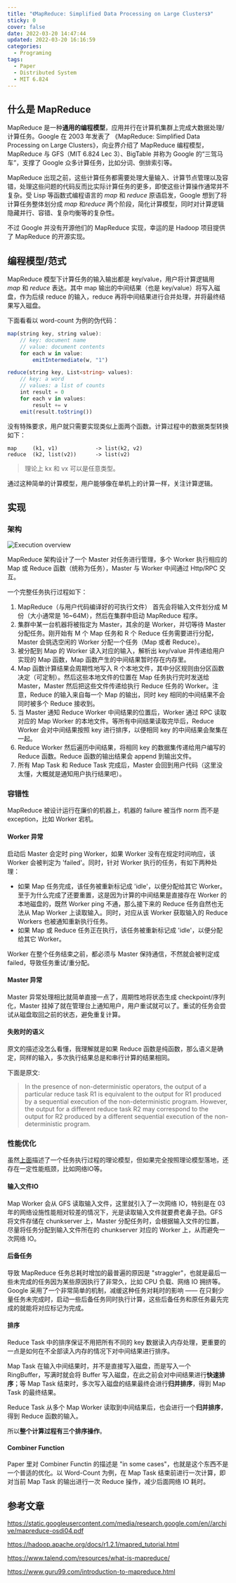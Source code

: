 ```yaml
---
title: "《MapReduce: Simplified Data Processing on Large Clusters》"
sticky: 0
cover: false
date: 2022-03-20 14:47:44
updated: 2022-03-20 16:16:59
categories:
  - Programing
tags:
  - Paper
  - Distributed System
  - MIT 6.824
---
```


## 什么是 MapReduce

MapReduce 是一种**通用的编程模型**，应用并行在计算机集群上完成大数据处理/计算任务。Google 在 2003 年发表了 《MapReduce: Simplified Data Processing on Large Clusters》，向业界介绍了 MapReduce 编程模型，MapReduce 与 GFS（MIT 6.824 Lec 3）、BigTable 并称为 Google 的“三驾马车”，支撑了 Google 众多计算任务，比如分词、倒排索引等。

MapReduce 出现之前，这些计算任务都需要处理大量输入、计算节点管理以及容错，处理这些问题的代码反而比实际计算任务的更多，即使这些计算操作通常并不复杂。受 Lisp 等函数式编程语言的 *map* 和 *reduce* 原语启发，Google 想到了将计算任务整体划分成 *map* 和*reduce* 两个阶段，简化计算模型，同时对计算逻辑隐藏并行、容错、复杂均衡等的复杂性。

不过 Google 并没有开源他们的 MapReduce 实现，幸运的是 Hadoop 项目提供了 MapReduce 的开源实现。

## 编程模型/范式

MapReduce 模型下计算任务的输入输出都是 key/value，用户将计算逻辑用 *map* 和 *reduce* 表达。其中 map 输出的中间结果（也是 key/value）将写入磁盘，作为后续 reduce 的输入，reduce 再将中间结果进行合并处理，并将最终结果写入磁盘。

下面看看以 word-count 为例的伪代码：

```typescript
map(string key, string value):
    // key: document name
    // value: document contents
    for each w in value:
        emitIntermediate(w, "1")

reduce(string key, List<string> values):
    // key: a word
    // values: a list of counts
    int result = 0
    for each v in values:
        result += v
    emit(result.toString())
```

没有特殊要求，用户就只需要实现类似上面两个函数。计算过程中的数据类型转换如下：

```plaintext
map     (k1, v1)            -> list(k2, v2)
reduce  (k2, list(v2))      -> list(v2)
```

> 理论上 kx 和 vx 可以是任意类型。

通过这种简单的计算模型，用户能够像在单机上的计算一样，关注计算逻辑。

## 实现

### 架构

![Execution overview](../../../img/2022/execution_overview.jpg)

MapReduce 架构设计了一个 Master 对任务进行管理，多个 Worker 执行相应的 Map 或 Reduce 函数（统称为任务），Master 与 Worker 中间通过 Http/RPC 交互。

一个完整任务执行过程如下：

1. MapReduce（与用户代码编译好的可执行文件） 首先会将输入文件划分成 M 份（大小通常是 16~64M），然后在集群中启动 MapReduce 程序。
2. 集群中某一台机器将被指定为 Master，其余的是 Worker，并切等待 Master 分配任务。刚开始有 M 个 Map 任务和 R 个 Reduce 任务需要进行分配，Master 会挑选空闲的 Worker 分配一个任务（Map 或者 Reduce）。
3. 被分配到 Map 的 Worker 读入对应的输入，解析出 key/value 并传递给用户实现的 Map 函数，Map 函数产生的中间结果暂时存在内存里。
4. Map 函数计算结果会周期性地写入 R 个本地文件，其中分区规则由分区函数决定（可定制）。然后这些本地文件的位置在 Map 任务执行完时发送给 Master，Master 然后把这些文件传递给执行 Reduce 任务的 Worker。注意，Reduce 的输入来自每一个 Map 的输出，同时 key 相同的中间结果不会同时被多个 Reduce 接收到。
5. 当 Master 通知 Reduce Worker 中间结果的位置后，Worker 通过 RPC 读取对应的 Map Worker 的本地文件。等所有中间结果读取完毕后，Reduce Worker 会对中间结果按照 key 进行排序，以便相同 key 的中间结果会聚集在一起。
6. Reduce Worker 然后遍历中间结果，将相同 key 的数据集传递给用户编写的 Reduce 函数。Reduce 函数的输出结果会 append 到输出文件。
7. 所有 Map Task 和 Reduce Task 完成后，Master 会回到用户代码（这里没太懂，大概就是通知用户执行结果吧）。

### 容错性

MapReduce 被设计运行在廉价的机器上，机器的 failure 被当作 norm 而不是 exception，比如 Worker 宕机。

#### Worker 异常

启动后 Master 会定时 ping Worker，如果 Worker 没有在规定时间响应，该 Worker 会被判定为 'failed'。同时，针对 Worker 执行的任务，有如下两种处理：

- 如果 Map 任务完成，该任务被重新标记成 'idle'，以便分配给其它 Worker。至于为什么完成了还要重置，这是因为计算的中间结果是直接存在 Worker 的本地磁盘的，既然 Worker ping 不通，那么接下来的 Reduce 任务自然也无法从 Map Worker 上读取输入。同时，对应从该 Worker 获取输入的 Reduce Workers 也被通知重新执行任务。
- 如果 Map 或 Reduce 任务正在执行，该任务被重新标记成 'idle'，以便分配给其它 Worker。

Worker 在整个任务结束之前，都必须与 Master 保持通信，不然就会被判定成 failed，导致任务重试/重分配。

#### Master 异常

Master 异常处理相比就简单直接一点了，周期性地将状态生成 checkpoint/序列化，Master 挂掉了就在管理台上通知用户，用户重试就可以了。重试的任务会尝试从磁盘取回之前的状态，避免重复计算。

#### 失败时的语义

原文的描述没怎么看懂，我理解就是如果 Reduce 函数是纯函数，那么语义是确定，同样的输入，多次执行结果总是和串行计算的结果相同。

下面是原文:
> In the presence of non-deterministic operators, the output of a particular reduce task R1 is equivalent to the output for R1 produced by a sequential execution of the non-deterministic program. However, the output for a different reduce task R2 may correspond to the output for R2 produced by a different sequential execution of the non-deterministic program.

### 性能优化

虽然[上面](#架构)描述了一个任务执行过程的理论模型，但如果完全按照理论模型落地，还存在一定性能瓶颈，比如网络IO等。

#### 输入文件IO

Map Worker 会从 GFS 读取输入文件，这里就引入了一次网络 IO，特别是在 03 年的网络设施性能相对较差的情况下，光是读取输入文件就要费老鼻子劲。GFS 将文件存储在 chunkserver 上，Master 分配任务时，会根据输入文件的位置，尽量将任务分配到输入文件所在的 chunkserver 对应的 Worker 上，从而避免一次网络 IO。

#### 后备任务

导致 MapReduce 任务总耗时增加的最普遍的原因是 "straggler"，也就是最后一些未完成的任务因为某些原因执行了非常久，比如 CPU 负载、网络 IO 拥挤等。Google 采用了一个非常简单的机制，减缓这种任务对耗时的影响 —— 在只剩少量任务未完成时，启动一些后备任务同时执行计算，这些后备任务和原任务最先完成的就能将对应标记为完成。

#### 排序

Reduce Task 中的排序保证不用把所有不同的 key 数据读入内存处理，更重要的一点是如何在不全部读入内存的情况下对中间结果进行排序。

Map Task 在输入中间结果时，并不是直接写入磁盘，而是写入一个 RingBuffer，写满时就会将 Buffer 写入磁盘，在此之前会对中间结果进行**快速排序**；等 Map Task 结束时，多次写入磁盘的结果最终会进行**归并排序**，得到 Map Task 的最终结果。

Reduce Task 从多个 Map Worker 读取到中间结果后，也会进行一个**归并排序**，得到 Reduce 函数的输入。

所以**整个计算过程有三个排序操作**。

#### Combiner Function

Paper 里对 Combiner Functin 的描述是 "in some cases"，也就是这个东西不是一个普适的优化。以 Word-Count 为例，在 Map Task 结束前进行一次计算，即对当前 Map Task 的输出进行一次 Reduce 操作，减少后面网络 IO 耗时。

## 参考文章

<https://static.googleusercontent.com/media/research.google.com/en//archive/mapreduce-osdi04.pdf>

<https://hadoop.apache.org/docs/r1.2.1/mapred_tutorial.html>

<https://www.talend.com/resources/what-is-mapreduce/>

<https://www.guru99.com/introduction-to-mapreduce.html>
